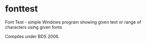 # fonttest
Font Test - simple Windows program showing given text or range of characters using given fonts

Compiles under BDS 2006.
